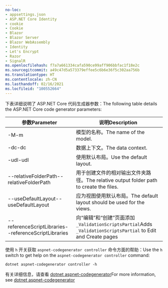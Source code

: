 ```yaml
---
no-loc:
- appsettings.json
- ASP.NET Core Identity
- cookie
- Cookie
- Blazor
- Blazor Server
- Blazor WebAssembly
- Identity
- Let's Encrypt
- Razor
- SignalR
ms.openlocfilehash: f7a7a661334cafa590ce99aff906bbfac1f18e2c
ms.sourcegitcommit: a49c47d5a573379effee5c6b6e36f5c302aa756b
ms.translationtype: HT
ms.contentlocale: zh-CN
ms.lasthandoff: 02/16/2021
ms.locfileid: "100552664"
---
```

<span data-ttu-id="cb249-101">下表详细说明了 ASP.NET Core 代码生成器参数：</span><span class="sxs-lookup"><span data-stu-id="cb249-101">The following table details the ASP.NET Core code generator parameters:</span></span>

| <span data-ttu-id="cb249-102">参数</span><span class="sxs-lookup"><span data-stu-id="cb249-102">Parameter</span></span>               | <span data-ttu-id="cb249-103">说明</span><span class="sxs-lookup"><span data-stu-id="cb249-103">Description</span></span>|
| ----------------- | ------------ |
| <span data-ttu-id="cb249-104">-M</span><span class="sxs-lookup"><span data-stu-id="cb249-104">-m</span></span>  | <span data-ttu-id="cb249-105">模型的名称。</span><span class="sxs-lookup"><span data-stu-id="cb249-105">The name of the model.</span></span> |
| <span data-ttu-id="cb249-106">-dc</span><span class="sxs-lookup"><span data-stu-id="cb249-106">-dc</span></span>  | <span data-ttu-id="cb249-107">数据上下文。</span><span class="sxs-lookup"><span data-stu-id="cb249-107">The data context.</span></span> |
| <span data-ttu-id="cb249-108">-udl</span><span class="sxs-lookup"><span data-stu-id="cb249-108">-udl</span></span> | <span data-ttu-id="cb249-109">使用默认布局。</span><span class="sxs-lookup"><span data-stu-id="cb249-109">Use the default layout.</span></span> |
| <span data-ttu-id="cb249-110">--relativeFolderPath</span><span class="sxs-lookup"><span data-stu-id="cb249-110">--relativeFolderPath</span></span> | <span data-ttu-id="cb249-111">用于创建文件的相对输出文件夹路径。</span><span class="sxs-lookup"><span data-stu-id="cb249-111">The relative output folder path to create the files.</span></span> |
| <span data-ttu-id="cb249-112">--useDefaultLayout</span><span class="sxs-lookup"><span data-stu-id="cb249-112">--useDefaultLayout</span></span> | <span data-ttu-id="cb249-113">应为视图使用默认布局。</span><span class="sxs-lookup"><span data-stu-id="cb249-113">The default layout should be used for the views.</span></span> |
| <span data-ttu-id="cb249-114">--referenceScriptLibraries</span><span class="sxs-lookup"><span data-stu-id="cb249-114">--referenceScriptLibraries</span></span> | <span data-ttu-id="cb249-115">向“编辑”和“创建”页面添加 `_ValidationScriptsPartial`</span><span class="sxs-lookup"><span data-stu-id="cb249-115">Adds `_ValidationScriptsPartial` to Edit and Create pages</span></span> |

<span data-ttu-id="cb249-116">使用 `h` 开关获取 `aspnet-codegenerator controller` 命令方面的帮助：</span><span class="sxs-lookup"><span data-stu-id="cb249-116">Use the `h` switch to get help on the `aspnet-codegenerator controller` command:</span></span>

```dotnetcli
dotnet aspnet-codegenerator controller -h
```

<span data-ttu-id="cb249-117">有关详细信息，请查看 [dotnet aspnet-codegenerator](xref:fundamentals/tools/dotnet-aspnet-codegenerator)</span><span class="sxs-lookup"><span data-stu-id="cb249-117">For more information, see [dotnet aspnet-codegenerator](xref:fundamentals/tools/dotnet-aspnet-codegenerator)</span></span>
